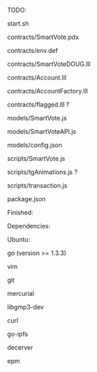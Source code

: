 TODO: 

  start.sh
  
  contracts/SmartVote.pdx 
  
  contracts/env.def 
  
  contracts/SmartVoteDOUG.lll 
  
  contracts/Account.lll 
  
  contracts/AccountFactory.lll 
  
  contracts/flagged.lll ? 
  
  models/SmartVote.js
  
  models/SmartVoteAPI.js
  
  models/config.json
  
  scripts/SmartVote.js
  
  scripts/tgAnimations.js ?
  
  scripts/transaction.js
  
  package.json

Finished:

Dependencies:

Ubuntu:

  go (version >= 1.3.3)
  
  vim
  
  git
  
  mercurial
  
  libgmp3-dev
  
  curl
  
  go-ipfs
  
  decerver
  
  epm
  
